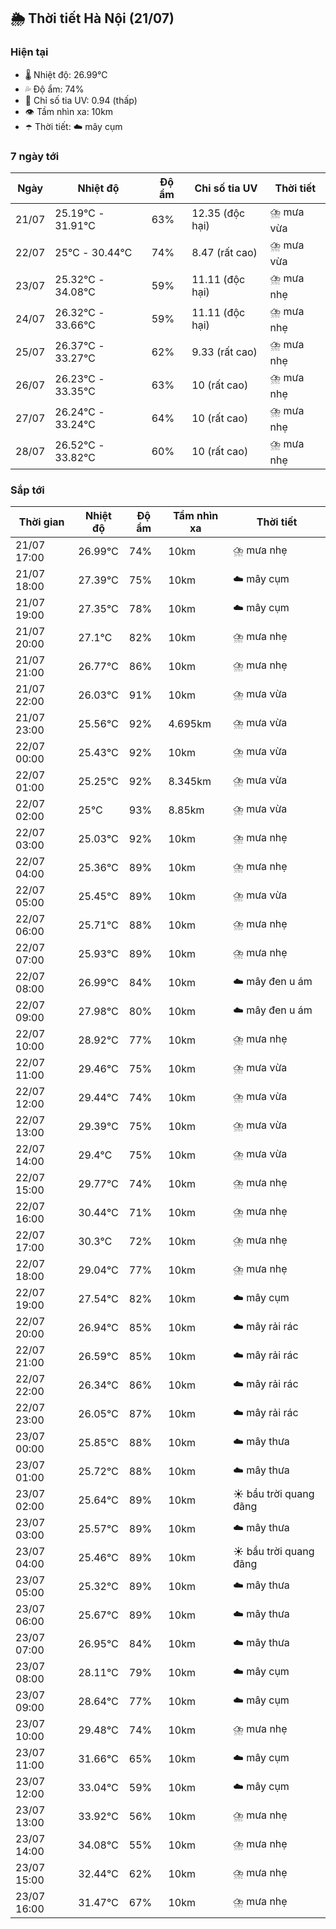 ## 🌦️ Thời tiết Hà Nội (21/07)

### Hiện tại

- 🌡️ Nhiệt độ: 26.99℃
- 💦 Độ ẩm: 74%
- 🌟 Chỉ số tia UV: 0.94 (thấp)
- 👁️ Tầm nhìn xa: 10km
- ☂️ Thời tiết: ☁️ mây cụm

### 7 ngày tới

| Ngày | Nhiệt độ | Độ ẩm | Chỉ số tia UV | Thời tiết |
| --- | --- | --- | --- | --- |
| 21/07 | 25.19℃ - 31.91℃ | 63% | 12.35 (độc hại) | ⛈️ mưa vừa |
| 22/07 | 25℃ - 30.44℃ | 74% | 8.47 (rất cao) | ⛈️ mưa vừa |
| 23/07 | 25.32℃ - 34.08℃ | 59% | 11.11 (độc hại) | ⛈️ mưa nhẹ |
| 24/07 | 26.32℃ - 33.66℃ | 59% | 11.11 (độc hại) | ⛈️ mưa nhẹ |
| 25/07 | 26.37℃ - 33.27℃ | 62% | 9.33 (rất cao) | ⛈️ mưa nhẹ |
| 26/07 | 26.23℃ - 33.35℃ | 63% | 10 (rất cao) | ⛈️ mưa nhẹ |
| 27/07 | 26.24℃ - 33.24℃ | 64% | 10 (rất cao) | ⛈️ mưa nhẹ |
| 28/07 | 26.52℃ - 33.82℃ | 60% | 10 (rất cao) | ⛈️ mưa nhẹ |

### Sắp tới

| Thời gian | Nhiệt độ | Độ ẩm | Tầm nhìn xa | Thời tiết |
| --- | --- | --- | --- | --- |
| 21/07 17:00 | 26.99℃ | 74% | 10km | ⛈️ mưa nhẹ |
| 21/07 18:00 | 27.39℃ | 75% | 10km | ☁️ mây cụm |
| 21/07 19:00 | 27.35℃ | 78% | 10km | ☁️ mây cụm |
| 21/07 20:00 | 27.1℃ | 82% | 10km | ⛈️ mưa nhẹ |
| 21/07 21:00 | 26.77℃ | 86% | 10km | ⛈️ mưa nhẹ |
| 21/07 22:00 | 26.03℃ | 91% | 10km | ⛈️ mưa vừa |
| 21/07 23:00 | 25.56℃ | 92% | 4.695km | ⛈️ mưa vừa |
| 22/07 00:00 | 25.43℃ | 92% | 10km | ⛈️ mưa vừa |
| 22/07 01:00 | 25.25℃ | 92% | 8.345km | ⛈️ mưa vừa |
| 22/07 02:00 | 25℃ | 93% | 8.85km | ⛈️ mưa vừa |
| 22/07 03:00 | 25.03℃ | 92% | 10km | ⛈️ mưa nhẹ |
| 22/07 04:00 | 25.36℃ | 89% | 10km | ⛈️ mưa nhẹ |
| 22/07 05:00 | 25.45℃ | 89% | 10km | ⛈️ mưa vừa |
| 22/07 06:00 | 25.71℃ | 88% | 10km | ⛈️ mưa nhẹ |
| 22/07 07:00 | 25.93℃ | 89% | 10km | ⛈️ mưa nhẹ |
| 22/07 08:00 | 26.99℃ | 84% | 10km | ☁️ mây đen u ám |
| 22/07 09:00 | 27.98℃ | 80% | 10km | ☁️ mây đen u ám |
| 22/07 10:00 | 28.92℃ | 77% | 10km | ⛈️ mưa nhẹ |
| 22/07 11:00 | 29.46℃ | 75% | 10km | ⛈️ mưa vừa |
| 22/07 12:00 | 29.44℃ | 74% | 10km | ⛈️ mưa vừa |
| 22/07 13:00 | 29.39℃ | 75% | 10km | ⛈️ mưa vừa |
| 22/07 14:00 | 29.4℃ | 75% | 10km | ⛈️ mưa vừa |
| 22/07 15:00 | 29.77℃ | 74% | 10km | ⛈️ mưa nhẹ |
| 22/07 16:00 | 30.44℃ | 71% | 10km | ⛈️ mưa nhẹ |
| 22/07 17:00 | 30.3℃ | 72% | 10km | ⛈️ mưa nhẹ |
| 22/07 18:00 | 29.04℃ | 77% | 10km | ⛈️ mưa nhẹ |
| 22/07 19:00 | 27.54℃ | 82% | 10km | ☁️ mây cụm |
| 22/07 20:00 | 26.94℃ | 85% | 10km | ☁️ mây rải rác |
| 22/07 21:00 | 26.59℃ | 85% | 10km | ☁️ mây rải rác |
| 22/07 22:00 | 26.34℃ | 86% | 10km | ☁️ mây rải rác |
| 22/07 23:00 | 26.05℃ | 87% | 10km | ☁️ mây rải rác |
| 23/07 00:00 | 25.85℃ | 88% | 10km | ☁️ mây thưa |
| 23/07 01:00 | 25.72℃ | 88% | 10km | ☁️ mây thưa |
| 23/07 02:00 | 25.64℃ | 89% | 10km | ☀️ bầu trời quang đãng |
| 23/07 03:00 | 25.57℃ | 89% | 10km | ☁️ mây thưa |
| 23/07 04:00 | 25.46℃ | 89% | 10km | ☀️ bầu trời quang đãng |
| 23/07 05:00 | 25.32℃ | 89% | 10km | ☁️ mây thưa |
| 23/07 06:00 | 25.67℃ | 89% | 10km | ☁️ mây thưa |
| 23/07 07:00 | 26.95℃ | 84% | 10km | ☁️ mây thưa |
| 23/07 08:00 | 28.11℃ | 79% | 10km | ☁️ mây cụm |
| 23/07 09:00 | 28.64℃ | 77% | 10km | ☁️ mây cụm |
| 23/07 10:00 | 29.48℃ | 74% | 10km | ⛈️ mưa nhẹ |
| 23/07 11:00 | 31.66℃ | 65% | 10km | ☁️ mây cụm |
| 23/07 12:00 | 33.04℃ | 59% | 10km | ☁️ mây cụm |
| 23/07 13:00 | 33.92℃ | 56% | 10km | ⛈️ mưa nhẹ |
| 23/07 14:00 | 34.08℃ | 55% | 10km | ⛈️ mưa nhẹ |
| 23/07 15:00 | 32.44℃ | 62% | 10km | ⛈️ mưa nhẹ |
| 23/07 16:00 | 31.47℃ | 67% | 10km | ⛈️ mưa nhẹ |
